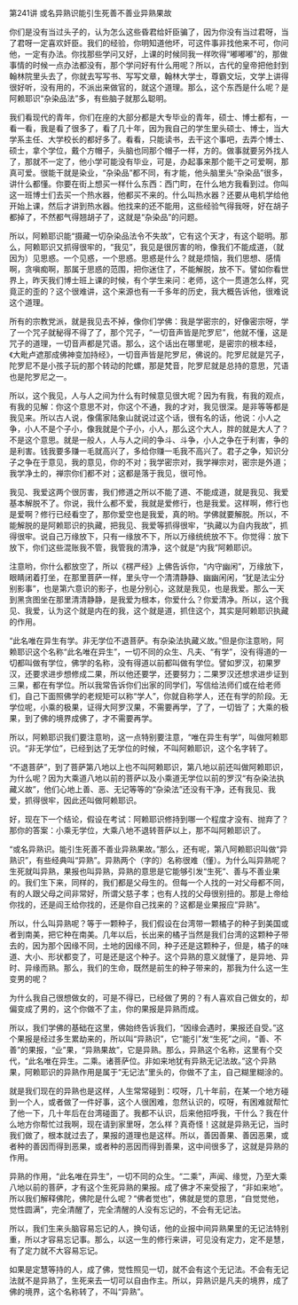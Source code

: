 第241讲 或名异熟识能引生死善不善业异熟果故

你们是没有当过头子的，认为怎么这些昏君给奸臣骗了，因为你没有当过君呀，当了君呀一定喜欢奸臣。我们的经验，你明知道他坏，可这件事非找他来不可，你问他，一定有办法。你找那些学问又好，上课的时候同我一样吹得“嘟嘟嘟”的，那做事情的时候一点办法都没有，那个学问好有什么用呢？所以，古代的皇帝把他封到翰林院里头去了，你就去写写书、写写文章，翰林大学士，尊霸文坛，文学上讲得很好听，没有用的，不派出来做官的，就这个道理。那么，这个东西是什么呢？是阿赖耶识“杂染品法”多，有些脑子就那么聪明。

我们看现代的青年，你们在座的大部分都是大专毕业的青年，硕士、博士都有，一看一看，我是看了很多了，看了几十年，因为我自己的学生里头硕士、博士，当大学系主任、大学校长的都好多了。看看，只能读书，去干这个事吧，去弄个博士、硕士，拿个学位，戴个方帽子，头脑也同那个帽子一样，方的。做事就要另外找人了，那就不一定了，他小学可能没有毕业，可是，办起事来那个能干之可爱啊，那真可爱。很能干就是染业，“杂染品”都不同，有才能，他头脑里头“杂染品”很多，讲什么都懂。你要在街上想买一样什么东西：西门町，在什么地方我看到过。你叫这一班博士们去买一个热水器，他都买不来的。什么叫热水器？还要从电机学给他开始上课，然后才讲到热水器。他找来的还不能用，这些经验气得我呀，好在胡子都掉了，不然都气得翘胡子了，这就是“杂染品”的问题。

所以，阿赖耶识能“摄藏一切杂染品法令不失故”，它有这个天才，有这个聪明。那么，阿赖耶识又抓得很牢的，“我见”，我见是很厉害的哟，像我们不能成道，（就因为）见思惑。一个见惑，一个思惑。思惑是什么？就是烦恼，我们思想、感情啊，贪嗔痴啊，那属于思惑的范围，把你迷住了，不能解脱，放不下。譬如你看世界上，昨天我们博士班上课的时候，有个学生来问：老师，这个一贯道怎么样，究竟正的歪的？这个很难讲，这个来源也有一千多年的历史，我大概告诉他，很难说这个道理。

所有的宗教党派，就是我见去不掉，像你们学佛：我是学密宗的，好像密宗呀，学了一个咒子就秘得不得了了，那个咒子，“一切音声皆是陀罗尼”，他就不懂，这是咒子的道理，一切音声都是咒语。那么，这个话出在哪里呢，是密宗的根本经，《大毗卢遮那成佛神变加持经》，一切音声皆是陀罗尼，佛说的。陀罗尼就是咒子，陀罗尼不是小孩子玩的那个转动的陀螺，那是梵音，陀罗尼就是总持的意思，咒语也是陀罗尼之一。

所以，这个我见，人与人之间为什么有时候意见很大呢？因为有我，有我的观点，有我的见解：你这个意思不对，你这个不通，我的才对，我见很深。是非等等都是我见来。所以古人说，像儒家陆象山就说过这个话，很有名的话，他说：小人之争，小人不是个子小，像我就是个子小，小人，那么这个大人，胖的就是大人了？不是这个意思。就是一般人，人与人之间的争斗、斗争，小人之争在于利害，争的是利害。钱我要多赚一毛就高兴了，多给你赚一毛我不高兴了。君子之争，知识分子之争在于意见，我的意见，你的不对；我学密宗对，我学禅宗对，密宗是外道；我学净土的，禅宗你们都不对；这都是落于我见，很可怜。

我见、我爱这两个很厉害，我们修道之所以不能了道、不能成道，就是我见、我爱基本解脱不了。你说，我什么都不爱，我就是爱修行，也是我爱。这样啊，修行也是爱啊？修行已经看空了，那你爱空也是我爱，真的哟。学佛就要解脱。所以，不能解脱的是阿赖耶识的执藏，把我见、我爱等抓得很牢，“执藏以为自内我故”，抓得很牢。说自己万缘放下，只有一缘放不下，所以万缘统统放不下。你觉得：放下放下，你们这些混账我不管，我管我的清净，这个就是“内我”阿赖耶识。

注意哟，你什么都放空了，所以《楞严经》上佛告诉你，“内守幽闲”，万缘放下，眼睛闭着打坐，在那里菩萨一样，里头守一个清清静静、幽幽闲闲，“犹是法尘分别影事”，也是第六意识的影子，也是分别心，这就是我见，也是我爱。那么一天到黑贪图坐在那里清清静静，是我爱为根本，你爱什么？你爱清净。所以，这个我见、我爱，认为这个就是内在的我，这个就是道，抓住这个，其实是阿赖耶识执藏的作用。

“此名唯在异生有学。非无学位不退菩萨。有杂染法执藏义故。”但是你注意哟，阿赖耶识这个名称“此名唯在异生”，一切不同的众生、凡夫、“有学”，没有得道的一切都叫做有学位，佛学的名称，没有得道以前都叫做有学位。譬如罗汉，初果罗汉，还要求进步想修成二果，所以他还要学，还要努力；二果罗汉还想求进步证到三果，都在有学位。所以我常告诉你们出家的同学们，写信给法师们或在给老师们，自己下面照佛学的老规矩可以称“学人”，你就自称学人，还在有学的阶段。无学位呢，小乘的极果，证得大阿罗汉果，不需要再学，了了，一切皆了；大乘的极果，到了佛的境界成佛了，才不需要再学。

所以，阿赖耶识我们要注意哟，这一点特别要注意，“唯在异生有学”，叫做阿赖耶识。“非无学位”，已经到达了无学位的时候，不叫阿赖耶识，这个名字转了。

“不退菩萨”，到了菩萨第八地以上也不叫阿赖耶识，第八地以前还叫做阿赖耶识，为什么呢？因为大乘道八地以前的菩萨以及小乘道无学位以前的罗汉“有杂染法执藏义故”，他们心地上善、恶、无记等等的“杂染法”还没有干净，还有我见、我爱，抓得很牢，因此还叫做阿赖耶识。

好，现在下一个结论，假设在考试：阿赖耶识修持到哪一个程度才没有、抛弃了？那你的答案：小乘无学位，大乘八地不退转菩萨以上，那不叫阿赖耶识了。

“或名异熟识。能引生死善不善业异熟果故。”那么，还有呢，第八阿赖耶识叫做“异熟识”，有些经典叫“异熟”。异熟两个（字的）名称很难（懂）。为什么叫异熟呢？生死就叫异熟，果报也叫异熟，异熟的意思是它能够引发“生死”、善与不善业果的。我们生下来，同样的，我们都是父母生的。但每一个人找的一对父母都不同，有的人跟父母之间非常好，所谓父慈子孝；也有人找的父母很别扭的。那是上帝给你找的，还是阎王给你找的，还是你自己找来的？这都是业果报应“异熟”。

所以，什么叫异熟呢？等于一颗种子，我们假设在台湾带一颗橘子的种子到美国或者到南美，把它种在南美。几年以后，长出来的橘子当然是我们台湾的这颗种子带去的，因为那个因缘不同，土地的因缘不同，种子还是这颗种子，但是，橘子的味道、大小、形状都变了，可是还是这个种子。这个异熟的意义就懂了，是异地、异时、异缘而熟。那么，我们的生命，既然是前生的种子带来的，那我为什么这一生变男的呢？

为什么我自己很想做女的，可是不得已，已经做了男的？有人喜欢自己做女的，却偏变成了男的，这个你做不了主，你的果报是异熟而成。

所以，我们学佛的基础在这里，佛始终告诉我们，“因缘会遇时，果报还自受。”这个果报是经过多生累劫来的，所以叫“异熟识”，它“能引”发“生死”之间，“善、不善”的果报，“业”果，“异熟果故”，它是异熟。那么，异熟这个名称，这里有个交代，“此名唯在异生。二乘。诸菩萨位。非如来地犹有异熟无记法故。”这个异熟果，阿赖耶识的异熟作用是属于“无记法”里头的，你做不了主，自己糊里糊涂的。

就是我们现在的异熟也是这样，人生常常碰到：哎呀，几十年前，在某一个地方碰到一个人，或者做了一件好事，这个人很困难，忽然认识的，哎呀，有困难就帮忙了他一下，几十年后在台湾碰面了。我都不认识，后来他招呼我，干什么？我在什么地方你帮忙过我啊，现在请到家里呀，怎么样？真奇怪！这就是异熟无记，当时我们做了，根本就过去了，果报的道理也是这样。所以，善因善果、善因恶果，或者种的善因而得到恶果，或者种的恶因而得到善果，这中间很多了，这就是异熟的作用。

异熟的作用，“此名唯在异生”，一切不同的众生。“二乘”，声闻、缘觉，乃至大乘八地以前的菩萨，才有这个生死异熟的果报。成了佛才不来受报了，“非如来地”。所以我们解释佛陀，佛陀是什么呢？“佛者觉也”，佛就是觉的意思，“自觉觉他，觉性圆满”，完全清醒了，完全清醒的人没有忘记的，不会有无记法。

所以，我们生来头脑容易忘记的人，换句话，他的业报中间异熟果里的无记法特别重，所以才容易忘记事。那么，以这一生的修行来讲，可见没有定力，定不是慧，有了定力就不大容易忘记。

如果是定慧等持的人，成了佛，觉性照见一切，就不会有这个无记法。不会有无记法就不是异熟了，生死来去一切可以自由作主。所以，异熟识是凡夫的境界，成了佛的境界，这个名称转了，不叫“异熟”。


